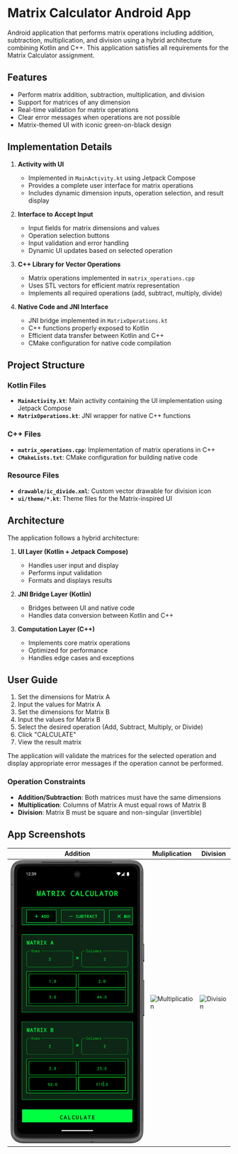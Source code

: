 # Matrix Calculator Android App
Android application that performs matrix operations including addition, subtraction, multiplication, and division using a hybrid architecture combining Kotlin and C++. This application satisfies all requirements for the Matrix Calculator assignment.

## Features

- Perform matrix addition, subtraction, multiplication, and division
- Support for matrices of any dimension
- Real-time validation for matrix operations
- Clear error messages when operations are not possible
- Matrix-themed UI with iconic green-on-black design

## Implementation Details

1. **Activity with UI**
   - Implemented in `MainActivity.kt` using Jetpack Compose
   - Provides a complete user interface for matrix operations
   - Includes dynamic dimension inputs, operation selection, and result display

2. **Interface to Accept Input**
   - Input fields for matrix dimensions and values
   - Operation selection buttons
   - Input validation and error handling
   - Dynamic UI updates based on selected operation

3. **C++ Library for Vector Operations**
   - Matrix operations implemented in `matrix_operations.cpp`
   - Uses STL vectors for efficient matrix representation
   - Implements all required operations (add, subtract, multiply, divide)

4. **Native Code and JNI Interface**
   - JNI bridge implemented in `MatrixOperations.kt`
   - C++ functions properly exposed to Kotlin
   - Efficient data transfer between Kotlin and C++
   - CMake configuration for native code compilation

## Project Structure

### Kotlin Files
- **`MainActivity.kt`**: Main activity containing the UI implementation using Jetpack Compose
- **`MatrixOperations.kt`**: JNI wrapper for native C++ functions

### C++ Files
- **`matrix_operations.cpp`**: Implementation of matrix operations in C++
- **`CMakeLists.txt`**: CMake configuration for building native code

### Resource Files
- **`drawable/ic_divide.xml`**: Custom vector drawable for division icon
- **`ui/theme/*.kt`**: Theme files for the Matrix-inspired UI

## Architecture

The application follows a hybrid architecture:

1. **UI Layer (Kotlin + Jetpack Compose)**
   - Handles user input and display
   - Performs input validation
   - Formats and displays results

2. **JNI Bridge Layer (Kotlin)**
   - Bridges between UI and native code
   - Handles data conversion between Kotlin and C++

3. **Computation Layer (C++)**
   - Implements core matrix operations
   - Optimized for performance
   - Handles edge cases and exceptions


## User Guide

1. Set the dimensions for Matrix A
2. Input the values for Matrix A
3. Set the dimensions for Matrix B
4. Input the values for Matrix B
5. Select the desired operation (Add, Subtract, Multiply, or Divide)
6. Click "CALCULATE"
7. View the result matrix

The application will validate the matrices for the selected operation and display appropriate error messages if the operation cannot be performed.

### Operation Constraints
- **Addition/Subtraction**: Both matrices must have the same dimensions
- **Multiplication**: Columns of Matrix A must equal rows of Matrix B
- **Division**: Matrix B must be square and non-singular (invertible) 

## App Screenshots
| Addition | Muliplication | Division |
|-|-|-|
| ![Addition](/Screenshots/Addition.png) |![Multiplication](/Screenshots/Multiplication.gif) |![Division](/Screenshots/Division.gif)|
